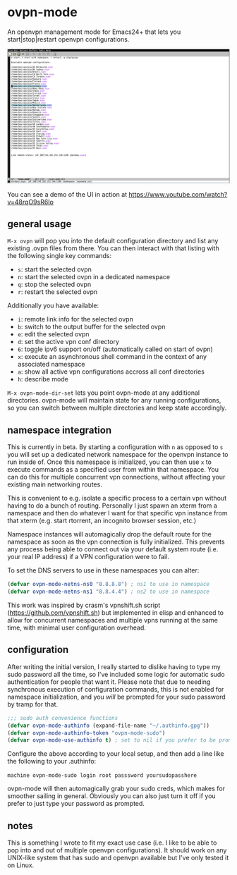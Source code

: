 # ovpn-mode
An openvpn management mode for Emacs24+ that lets you start|stop|restart openvpn configurations.

![ovpn-mode screenshot](ovpn-mode.png?raw=true "ovpn-mode")

You can see a demo of the UI in action at https://www.youtube.com/watch?v=48rqO9sR6Io

## general usage
`M-x ovpn` will pop you into the default configuration directory and list any existing .ovpn files from there. You can then interact with that listing with the following single key commands:

- `s`: start the selected ovpn
- `n`: start the selected ovpn in a dedicated namespace
- `q`: stop the selected ovpn
- `r`: restart the selected ovpn

Additionally you have available:

- `i`: remote link info for the selected ovpn
- `b`: switch to the output buffer for the selected ovpn
- `e`: edit the selected ovpn
- `d`: set the active vpn conf directory
- `6`: toggle ipv6 support on/off (automatically called on start of ovpn)
- `x`: execute an asynchronous shell command in the context of any associated namespace
- `a`: show all active vpn configurations accross all conf directories
- `h`: describe mode

`M-x ovpn-mode-dir-set` lets you point ovpn-mode at any additional directories. ovpn-mode will maintain state for any running configurations, so you can switch between multiple directories and keep state accordingly.

## namespace integration

This is currently in beta. By starting a configuration with `n` as opposed to `s` you will set up a dedicated network namespace for the openvpn instance to run inside of. Once this namespace is initialized, you can then use `x` to execute commands as a specified user from within that namespace. You can do this for multiple concurrent vpn connections, without affecting your existing main networking routes.

This is convenient to e.g. isolate a specific process to a certain vpn without having to do a bunch of routing. Personally I just spawn an xterm from a namespace and then do whatever I want for that specific vpn instance from that xterm (e.g. start rtorrent, an incognito browser session, etc.)

Namespace instances will automagically drop the default route for the namespace as soon as the vpn connection is fully initialized. This prevents any process being able to connect out via your default system route (i.e. your real IP address) if a VPN configuration were to fail.

To set the DNS servers to use in these namespaces you can alter:

```lisp
(defvar ovpn-mode-netns-ns0 "8.8.8.8") ; ns1 to use in namespace
(defvar ovpn-mode-netns-ns1 "8.8.4.4") ; ns2 to use in namespace
```

This work was inspired by crasm's vpnshift.sh script (https://github.com/vpnshift.sh) but implemented in elisp and enhanced to allow for concurrent namespaces and multiple vpns running at the same time, with minimal user configuration overhead.

## configuration

After writing the initial version, I really started to dislike having to type my sudo password all the time, so I've included some logic for automatic sudo authentication for people that want it.
Please note that due to needing synchronous execution of configuration commands, this is not enabled for namespace initialization, and you _will_ be prompted for your sudo password by tramp for
that.

```lisp
;;; sudo auth convenience functions
(defvar ovpn-mode-authinfo (expand-file-name "~/.authinfo.gpg"))
(defvar ovpn-mode-authinfo-token "ovpn-mode-sudo")
(defvar ovpn-mode-use-authinfo t) ; set to nil if you prefer to be prompted
```

Configure the above according to your local setup, and then add a line like the following to your .authinfo:

`machine ovpn-mode-sudo login root passsword yoursudopasshere`

ovpn-mode will then automagically grab your sudo creds, which makes for smoother sailing in general. Obviously you can also just turn it off if you prefer to just type your password as prompted.

## notes
This is something I wrote to fit my exact use case (i.e. I like to be able to pop into and out of multiple openvpn configurations). It should work on any UNIX-like system that has sudo and openvpn available but I've only tested it on Linux.

